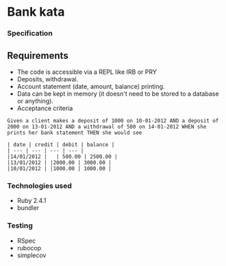 # Bank kata

### Specification

## Requirements

- The code is accessible via a REPL like IRB or PRY
- Deposits, withdrawal.
- Account statement (date, amount, balance) printing.
- Data can be kept in memory (it doesn't need to be stored to a database or anything).
- Acceptance criteria

```
Given a client makes a deposit of 1000 on 10-01-2012 AND a deposit of 2000 on 13-01-2012 AND a withdrawal of 500 on 14-01-2012 WHEN she prints her bank statement THEN she would see

| date | credit | debit | balance |
| --- | --- | --- | --- |
|14/01/2012 |   | 500.00 | 2500.00 |
|13/01/2012 | |2000.00 | 3000.00 |
|10/01/2012 | |1000.00 | 1000.00 |

```
### Technologies used

- Ruby 2.4.1
- bundler

### Testing
- RSpec
- rubocop
- simplecov
